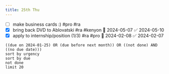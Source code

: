 ```yaml
---
title: 25th Thu
---
```

- [ ] make business cards :) #pro #ra
- [x] bring back DVD to Ablovatski #ra #kenyon 📅 2024-05-07 ✅ 2024-05-10
- [x] apply to internship/position (1/3) #ra #pro 📅 2024-02-08 ✅ 2024-02-07
```tasks
((due on 2024-01-25) OR (due before next month)) OR ((not done) AND ((no due date)))
sort by urgency
sort by due
not done
limit 20
```